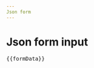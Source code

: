 ```yaml
---
Json form
---
```


<script setup>
import {
FormComponent
} from "@ghentcdh/json-forms/vue";


import { ref } from 'vue';

import { ControlBuilder, LayoutBuilder } from '@ghentcdh/json-forms/core';


const formData =  new ref({});

const schema = {
  type: 'object',
  properties: {
    id: { type: 'integer' },
    createdAt: { type: 'string', format: 'date-time' },
    name: { type: 'string' },
    firstname: { type: 'string' },
    age: { type: 'integer' },
    total: { type: 'number' },
    boolean: { type: 'boolean' },
    comment: { type: 'string' },
    autocomplete: { type: 'string' },
    emails: {
      type: 'array',
      items: {
        type: 'object',
        properties: {
          id: { type: 'integer' },
          createdAt: { type: 'string', format: 'date-time' },
          email: { type: 'string' },
        },
        required: ['id', 'createdAt', 'email'],
        additionalProperties: false,
      },
    },
  },
  required: ['name'],
  additionalProperties: false,
};

const uischema = LayoutBuilder.vertical()
    .addControls(
      LayoutBuilder.horizontal().addControls(
        ControlBuilder.properties('name'),
        ControlBuilder.properties('firstname'),
      ),
      LayoutBuilder.horizontal().addControls(
        ControlBuilder.properties('age').width('xs'),
        ControlBuilder.properties('total'),
        ControlBuilder.properties('boolean'),
      ),
      LayoutBuilder.horizontal()
        .addControls
        // ControlBuilder.properties('comment').textArea(),
        (),
      LayoutBuilder.horizontal().addControls(
        ControlBuilder.properties('autocomplete').autocomplete({}),
      ),
      LayoutBuilder.horizontal().addControls(
        ControlBuilder.properties('emails').detail(
          LayoutBuilder.horizontal().addControls(
            ControlBuilder.properties('email'),
          ),
        ),
      ),
    )
    .build()

</script>

# Json form input

<div>
<FormComponent :schema="schema"
                :uischema="uischema"    
                v-model="formData" />
<pre>{{formData}}</pre>
</div>